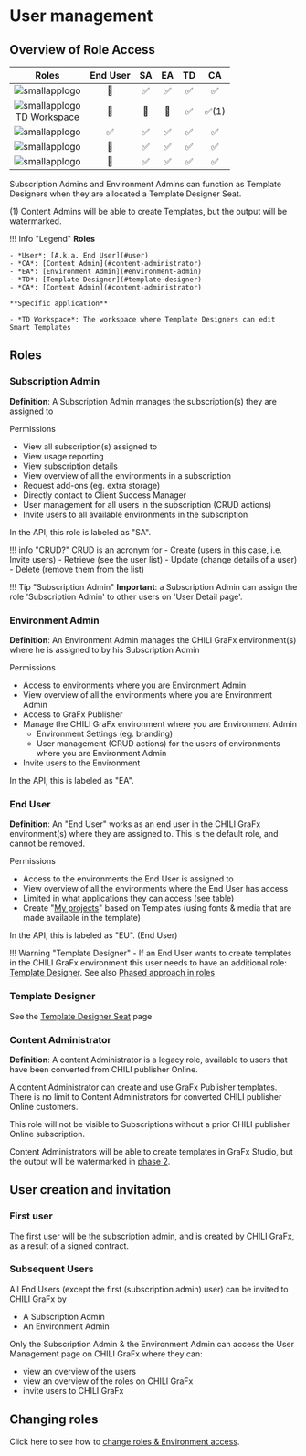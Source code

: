 # User management

## Overview of Role Access

| Roles | End User | SA | EA | TD | CA |
|:---:|:---:|:---:|:---:|:---:|:---:|
|![smallapplogo](/assets/CHILI_publisher_RGB.svg)| 🚫 | ✅ | ✅ | ✅ | ✅ |
|![smallapplogo](/assets/CHILI_LOGOS_OK-09.svg)<br/>TD Workspace| 🚫 | 🚫 | 🚫 | ✅ | ✅(1)|
|![smallapplogo](/assets/CHILI_LOGOS_OK-09.svg)| ✅ | ✅ | ✅ | ✅ | ✅ |
|![smallapplogo](/assets/CHILI_LOGOS_OK-07.svg)| 🚫 | ✅ | ✅ | ✅ | ✅ |
|![smallapplogo](/assets/CHILI_LOGOS_OK-11.svg)| 🚫 | ✅ | ✅ | ✅ | ✅ |


Subscription Admins and Environment Admins can function as Template Designers when they are allocated a Template Designer Seat.

(1) Content Admins will be able to create Templates, but the output will be watermarked.

!!! Info "Legend"
	**Roles**

	- *User*: [A.k.a. End User](#user)
	- *CA*: [Content Admin](#content-administrator)
	- *EA*: [Environment Admin](#environment-admin)
	- *TD*: [Template Designer](#template-designer)
	- *CA*: [Content Admin](#content-administrator)

	**Specific application**

	- *TD Workspace*: The workspace where Template Designers can edit Smart Templates
	
## Roles

### Subscription Admin

**Definition**: A Subscription Admin manages the subscription(s) they are assigned to

Permissions

- View all subscription(s) assigned to
- View usage reporting
- View subscription details
- View overview of all the environments in a subscription
- Request add-ons (eg. extra storage)
- Directly contact to Client Success Manager
- User management for all users in the subscription (CRUD actions)
- Invite users to all available environments in the subscription

In the API, this role is labeled as "SA".

!!! info "CRUD?"
	CRUD is an acronym for
	- Create (users in this case, i.e. Invite users)
	- Retrieve (see the user list)
	- Update (change details of a user)
	- Delete (remove them from the list)

!!! Tip "Subscription Admin"
	**Important**: a Subscription Admin can assign the role 'Subscription Admin' to other users on 'User Detail page'.

### Environment Admin

**Definition**: An Environment Admin manages the CHILI GraFx environment(s) where he is assigned to by his Subscription Admin

Permissions

- Access to environments where you are Environment Admin
- View overview of all the environments where you are Environment Admin
- Access to GraFx Publisher
- Manage the CHILI GraFx environment where you are Environment Admin
	- Environment Settings (eg. branding)
	- User management (CRUD actions) for the users of environments where you are Environment Admin
- Invite users to the Environment

In the API, this is labeled as "EA".

### End User

**Definition**: An "End User" works as an end user in the CHILI GraFx environment(s) where they are assigned to. This is the default role, and cannot be removed.

Permissions

- Access to the environments the End User is assigned to
- View overview of all the environments where the End User has access
- Limited in what applications they can access (see table)
- Create "[My projects](/GraFx-Studio/guides/create-projects/)" based on Templates (using fonts & media that are made available in the template)

In the API, this is labeled as "EU". (End User)

!!! Warning "Template Designer"
	- If an End User wants to create templates in the CHILI GraFx environment this user needs to have an additional role: [Template Designer](#template-designer).
	See also [Phased approach in roles](#overview-of-role-access)

### Template Designer

See the [Template Designer Seat](/CHILI-GraFx/users/template-designer-seat/) page

### Content Administrator

**Definition**: A content Administrator is a legacy role, available to users that have been converted from CHILI publisher Online.

A content Administrator can create and use GraFx Publisher templates. There is no limit to Content Administrators for converted CHILI publisher Online customers.

This role will not be visible to Subscriptions without a prior CHILI publisher Online subscription.

Content Administrators will be able to create templates in GraFx Studio, but the output will be watermarked in [phase 2](#phase-2-2024).

## User creation and invitation

### First user

The first user will be the subscription admin, and is created by CHILI GraFx, as a result of a signed contract.

### Subsequent Users

All End Users (except the first (subscription admin) user) can be invited to CHILI GraFx by

- A Subscription Admin
- An Environment Admin

Only the Subscription Admin & the Environment Admin can access the User Management page on CHILI GraFx where they can:

- view an overview of the users
- view an overview of the roles on CHILI GraFx
- invite users to CHILI GraFx

## Changing roles

Click here to see how to [change roles & Environment access](/CHILI-GraFx/users/update/).
